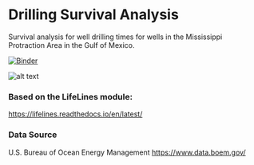 # Drilling Survival Analysis
Survival analysis for well drilling times for wells in the Mississippi Protraction Area in the Gulf of Mexico.

[![Binder](https://mybinder.org/badge_logo.svg)](https://mybinder.org/v2/gh/Nathan-Suu/drilling_survival/master)

![alt text](data/Shell_v_Exxon_drilling_performance.png)

### Based on the LifeLines module:
https://lifelines.readthedocs.io/en/latest/

### Data Source
U.S. Bureau of Ocean Energy Management
https://www.data.boem.gov/